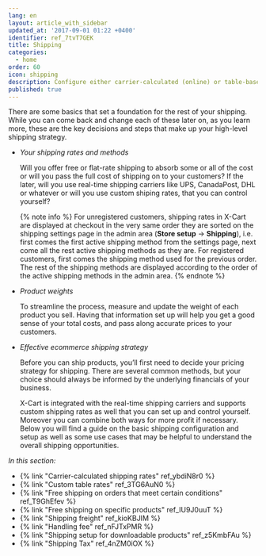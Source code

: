 ```yaml
---
lang: en
layout: article_with_sidebar
updated_at: '2017-09-01 01:22 +0400'
identifier: ref_7tvT7GEK
title: Shipping
categories:
  - home
order: 60
icon: shipping
description: Configure either carrier-calculated (online) or table-based shipping methods
published: true
---
```


There are some basics that set a foundation for the rest of your shipping. While you can come back and change each of these later on, as you learn more, these are the key decisions and steps that make up your high-level shipping strategy.

* _Your shipping rates and methods_

  Will you offer free or flat-rate shipping to absorb some or all of the cost or will you pass the full cost of shipping on to your customers? If the later, will you use real-time shipping carriers like UPS, CanadaPost, DHL or whatever or will you use custom shiping rates, that you can control yourself?
  
  {% note info %}
  For unregistered customers, shipping rates in X-Cart are displayed at checkout in the very same order they are sorted on the shipping settings page in the admin area (**Store setup** -> **Shipping**), i.e. first comes the first active shipping method from the settings page, next come all the rest active shipping methods as they are.
  For registered customers, first comes the shipping method used for the previous order. The rest of the shipping methods are displayed according to the order of the active shipping methods in the admin area.
  {% endnote %}

* _Product weights_

  To streamline the process, measure and update the weight of each product you sell. Having that information set up will help you get a good sense of your total costs, and pass along accurate prices to your customers.


* _Effective ecommerce shipping strategy_

  Before you can ship products, you’ll first need to decide your pricing strategy for shipping. There are several common methods, but your choice should always be informed by the underlying financials of your business.

  X-Cart is integrated with the real-time shipping carriers and supports custom shipping rates as well that you can set up and control yourself. Moreover you can combine both ways for more profit if necessary. Below you will find a guide on the basic shipping configuration and setup as well as some use cases that may be helpful to understand the overall shipping opportunities.


_In this section:_

*   {% link "Carrier-calculated shipping rates" ref_ybdiN8r0 %}
*   {% link "Custom table rates" ref_3TG6AuN0 %}
*   {% link "Free shipping on orders that meet certain conditions" ref_T9GhEfev %}
*   {% link "Free shipping on specific products" ref_IU9J0uuT %}
*   {% link "Shipping freight" ref_kioKBJIM %}
*   {% link "Handling fee" ref_nFJTxPMR %}
*   {% link "Shipping setup for downloadable products" ref_z5KmbFAu %}
*   {% link "Shipping Tax" ref_4nZM0iOX %}
